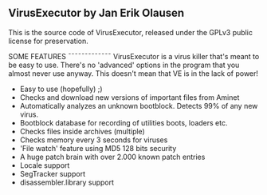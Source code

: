 ## VirusExecutor by Jan Erik Olausen

This is the source code of VirusExecutor, released under the GPLv3 public license for preservation.

SOME FEATURES
¯¯¯¯¯¯¯¯¯¯¯¯¯
VirusExecutor is a virus killer that's meant to be easy to use. There's
no 'advanced' options in the program that you almost never use anyway.
This doesn't mean that VE is in the lack of power!

 * Easy to use (hopefully) ;)
 * Checks and download new versions of important files from Aminet
 * Automatically analyzes an unknown bootblock. Detects 99% of any new virus.
 * Bootblock database for recording of utilities boots, loaders etc.
 * Checks files inside archives (multiple)
 * Checks memory every 3 seconds for viruses
 * 'File watch' feature using MD5 128 bits security
 * A huge patch brain with over 2.000 known patch entries
 * Locale support
 * SegTracker support
 * disassembler.library support
 
